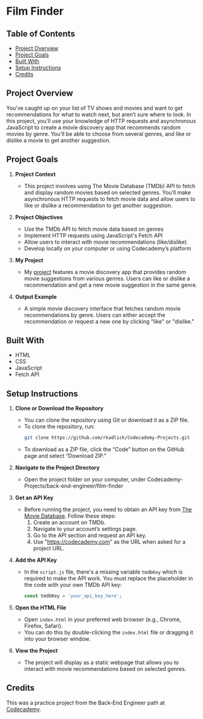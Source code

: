 # Film Finder

## Table of Contents
* [Project Overview](#project-overview)
* [Project Goals](#project-goals)
* [Built With](#built-with)
* [Setup Instructions](#setup-instructions)
* [Credits](#credits)

## Project Overview

You’ve caught up on your list of TV shows and movies and want to get recommendations for what to watch next, but aren’t sure where to look. In this project, you’ll use your knowledge of HTTP requests and asynchronous JavaScript to create a movie discovery app that recommends random movies by genre. You’ll be able to choose from several genres, and like or dislike a movie to get another suggestion.

## Project Goals

1. **Project Context**
   * This project involves using The Movie Database (TMDb) API to fetch and display random movies based on selected genres. You’ll make asynchronous HTTP requests to fetch movie data and allow users to like or dislike a recommendation to get another suggestion.

2. **Project Objectives**
   * Use the TMDb API to fetch movie data based on genres
   * Implement HTTP requests using JavaScript's Fetch API
   * Allow users to interact with movie recommendations (like/dislike)
   * Develop locally on your computer or using Codecademy’s platform

3. **My Project**
   * My [project](https://github.com/rkadlick/Codecademy-Projects/tree/main/back-end-engineer/film-finder) features a movie discovery app that provides random movie suggestions from various genres. Users can like or dislike a recommendation and get a new movie suggestion in the same genre.

4. **Output Example**
   * A simple movie discovery interface that fetches random movie recommendations by genre. Users can either accept the recommendation or request a new one by clicking "like" or "dislike."

## Built With
* HTML
* CSS
* JavaScript
* Fetch API

## Setup Instructions

1. **Clone or Download the Repository**
   * You can clone the repository using Git or download it as a ZIP file.
   * To clone the repository, run:
     ```bash
     git clone https://github.com/rkadlick/Codecademy-Projects.git
     ```
   * To download as a ZIP file, click the “Code” button on the GitHub page and select “Download ZIP.”

2. **Navigate to the Project Directory**
   * Open the project folder on your computer, under Codecademy-Projects/back-end-engineer/film-finder

3. **Get an API Key**
   * Before running the project, you need to obtain an API key from [The Movie Database](https://www.themoviedb.org/documentation/api). Follow these steps:
     1. Create an account on TMDb.
     2. Navigate to your account’s settings page.
     3. Go to the API section and request an API key.
     4. Use "https://codecademy.com" as the URL when asked for a project URL.
   
4. **Add the API Key**
   * In the `script.js` file, there's a missing variable `tmdbKey` which is required to make the API work. You must replace the placeholder in the code with your own TMDb API key:
     ```javascript
     const tmdbKey = 'your_api_key_here';
     ```

5. **Open the HTML File**
   * Open `index.html` in your preferred web browser (e.g., Chrome, Firefox, Safari).
   * You can do this by double-clicking the `index.html` file or dragging it into your browser window.

6. **View the Project**
   * The project will display as a static webpage that allows you to interact with movie recommendations based on selected genres.

## Credits
This was a practice project from the Back-End Engineer path at [Codecademy](https://www.codecademy.com).
